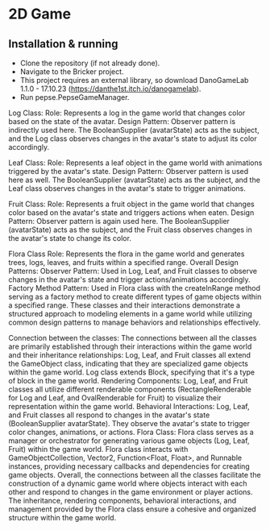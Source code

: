 # 2D Game

## **Installation & running**
- Clone the repository (if not already done).
- Navigate to the Bricker project.
- This project requires an external library, so download DanoGameLab 1.1.0 - 17.10.23 (https://danthe1st.itch.io/danogamelab).
- Run pepse.PepseGameManager.

Log Class:
Role: Represents a log in the game world that changes color based on
the state of the avatar.
Design Pattern: Observer pattern is indirectly used here.
The BooleanSupplier (avatarState) acts as the subject, and the Log class
observes changes in the avatar's
state to adjust its color accordingly.

Leaf Class:
Role: Represents a leaf object in the game world with
animations triggered by the avatar's state.
Design Pattern: Observer pattern is used here as well.
The BooleanSupplier (avatarState) acts as the subject,
and the Leaf class observes changes in
the avatar's state to trigger animations.

Fruit Class:
Role: Represents a fruit object in the game world that changes color based
on the avatar's
state and triggers actions when eaten.
Design Pattern: Observer pattern is again used here.
The BooleanSupplier (avatarState) acts as the subject, and the Fruit class
observes changes in the
avatar's state to change its color.

Flora Class
Role: Represents the flora in the game world and generates trees, logs, leaves,
and fruits within a specified range.
Overall Design Patterns:
Observer Pattern: Used in Log, Leaf, and Fruit classes to observe changes in the avatar's
state and trigger actions/animations accordingly.
Factory Method Pattern: Used in Flora class with the createInRange method serving as a
factory method to create different types of game objects within a specified range.
These classes and their interactions demonstrate a structured
approach to modeling elements
in a game world while utilizing common design patterns to manage
behaviors and relationships
effectively.

Connection between the classes:
The connections between all the classes are primarily established through their
interactions within the game world and their inheritance relationships:
Log, Leaf, and Fruit classes all extend the GameObject class,
indicating that they are specialized game objects within the game world.
Log class extends Block, specifying that it's a type of block in the game world.
Rendering Components:
Log, Leaf, and Fruit classes all utilize different renderable components
(RectangleRenderable for Log and Leaf, and OvalRenderable for Fruit)
to visualize their representation within the game world.
Behavioral Interactions:
Log, Leaf, and Fruit classes all respond to changes in the avatar's state
(BooleanSupplier avatarState). They observe the avatar's state to
trigger color changes,
animations, or actions.
Flora Class:
Flora class serves as a manager or orchestrator for generating various game
objects (Log, Leaf, Fruit) within the game world.
Flora class interacts with GameObjectCollection, Vector2,
Function<Float, Float>, and Runnable instances,
 providing necessary callbacks and dependencies for creating game objects.
Overall, the connections between all the classes facilitate the construction of a
dynamic game world where objects interact with each other and respond to changes
in the game environment or player actions. The inheritance, rendering components,
behavioral interactions, and management provided by the Flora class ensure a cohesive
and organized structure within the game world.














